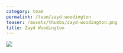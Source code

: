```yaml
---
category: team
permalink: /team/zayd-woodington
teaser: /assets/thumbs/zayd-woodington.png
title: Zayd Woodington
---
```


<img src="/assets/img/zayd-woodington.png" />

<!--
[Questionnare Answers](https://drive.google.com/open?id=1EJ1PwSyY1B7WTT2gZwcUWoH7-tEHVLkBxXibx36cPSY)
-->
